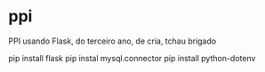 # ppi
PPI usando Flask, do terceiro ano, de cria, tchau brigado

pip install flask
pip instal mysql.connector
pip install python-dotenv
